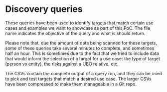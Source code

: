 # Discovery queries
These queries have been used to identify targets that match certain use cases and examples we want to showcase
as part of this PoC. The file name indicates the objective of the query and what is should return.

Please note that, due the amount of data being scanned for these targets, some of these queries take several minutes
to complete, and sometimes half an hour. This is sometimes due to the fact that we tried to include data that would inform
the selection of a target for a use case: the type of target (person vs entity), the risks against a UBO relative, etc.

The CSVs contain the complete output of a query run, and they can be used to pick and test targets that match a desired use case.
The larger CSVs have been compressed to make them manageable in a Git repo.